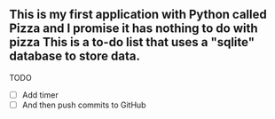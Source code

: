 This is my first application with Python called Pizza and I promise it has nothing to do with pizza
This is a to-do list that uses a "sqlite" database to store data.
---
TODO
- [ ] Add timer
- [ ] And then push commits to GitHub
